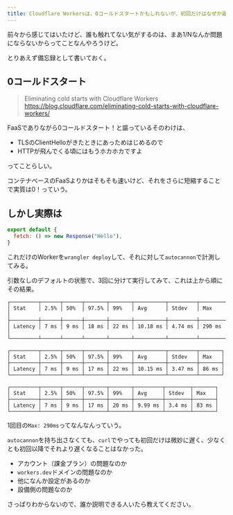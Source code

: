 ```yaml
---
title: Cloudflare Workersは、0コールドスタートかもしれないが、初回だけはなぜか遅い
---
```


前々から感じてはいたけど、誰も触れてない気がするのは、まあ1/Nなんか問題にならないからってことなんやろうけど。

とりあえず備忘録として書いておく。

## 0コールドスタート

> Eliminating cold starts with Cloudflare Workers
> https://blog.cloudflare.com/eliminating-cold-starts-with-cloudflare-workers/

FaaSでありながら0コールドスタート！と謳っているそのわけは、

- TLSのClientHelloがきたときにあっためはじめるので
- HTTPが飛んでくる頃にはもうホカホカですよ

ってことらしい。

コンテナベースのFaaSよりかはそもそも速いけど、それをさらに短縮することで実質は0！っていう。

## しかし実際は

```js
export default {
  fetch: () => new Response("Hello"),
}
```

これだけのWorkerを`wrangler deploy`して、それに対して`autocannon`で計測してみる。

引数なしのデフォルトの状態で、3回に分けて実行してみて、これは上から順にその結果。

```
┌─────────┬──────┬──────┬───────┬───────┬──────────┬─────────┬────────┐
│ Stat    │ 2.5% │ 50%  │ 97.5% │ 99%   │ Avg      │ Stdev   │ Max    │
├─────────┼──────┼──────┼───────┼───────┼──────────┼─────────┼────────┤
│ Latency │ 7 ms │ 9 ms │ 18 ms │ 22 ms │ 10.18 ms │ 4.74 ms │ 290 ms │
└─────────┴──────┴──────┴───────┴───────┴──────────┴─────────┴────────┘
```

```
┌─────────┬──────┬──────┬───────┬───────┬──────────┬─────────┬───────┐
│ Stat    │ 2.5% │ 50%  │ 97.5% │ 99%   │ Avg      │ Stdev   │ Max   │
├─────────┼──────┼──────┼───────┼───────┼──────────┼─────────┼───────┤
│ Latency │ 7 ms │ 9 ms │ 17 ms │ 22 ms │ 10.15 ms │ 3.47 ms │ 86 ms │
└─────────┴──────┴──────┴───────┴───────┴──────────┴─────────┴───────┘
```

```
┌─────────┬──────┬──────┬───────┬───────┬─────────┬────────┬───────┐
│ Stat    │ 2.5% │ 50%  │ 97.5% │ 99%   │ Avg     │ Stdev  │ Max   │
├─────────┼──────┼──────┼───────┼───────┼─────────┼────────┼───────┤
│ Latency │ 7 ms │ 9 ms │ 17 ms │ 20 ms │ 9.99 ms │ 3.4 ms │ 83 ms │
└─────────┴──────┴──────┴───────┴───────┴─────────┴────────┴───────┘
```

1回目の`Max: 290ms`ってなんなんっていう。

`autocannon`を持ち出さなくても、`curl`でやっても初回だけは微妙に遅く、少なくとも初回以降でそれより遅くなることはなかった。

- アカウント（課金プラン）の問題なのか
- `workers.dev`ドメインの問題なのか
- 他になんか設定があるのか
- 設備側の問題なのか

さっぱりわからないので、誰か説明できる人いたら教えてください。
